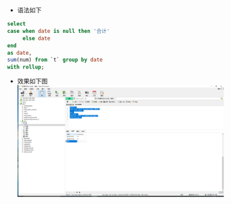 * 语法如下
```sql
select 
case when date is null then '合计'
     else date
end
as date,
sum(num) from `t` group by date 
with rollup;
```

* 效果如下图
![](/assets/sql_with_rollup.png)




